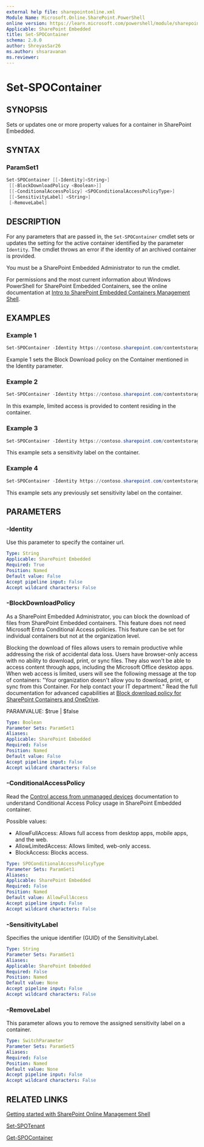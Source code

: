 ```yaml
---
external help file: sharepointonline.xml
Module Name: Microsoft.Online.SharePoint.PowerShell
online version: https://learn.microsoft.com/powershell/module/sharepoint-online/Set-SPOContainer
Applicable: SharePoint Embedded
title: Set-SPOContainer
schema: 2.0.0
author: ShreyasSar26
ms.author: shsaravanan
ms.reviewer:
---
```


# Set-SPOContainer

## SYNOPSIS

Sets or updates one or more property values for a container in SharePoint Embedded.

## SYNTAX

### ParamSet1

```powershell
Set-SPOContainer [[-Identity]<String>] 
 [[-BlockDownloadPolicy <Boolean>]]
 [[-ConditionalAccessPolicy] <SPOConditionalAccessPolicyType>]
 [[-SensitivityLabel] <String>] 
 [-RemoveLabel]
```

## DESCRIPTION

For any parameters that are passed in, the `Set-SPOContainer` cmdlet sets or updates the setting for the active container identified by the parameter `Identity`. The cmdlet throws an error if the identity of an archived container is provided. 

You must be a SharePoint Embedded Administrator to run the cmdlet.


For permissions and the most current information about Windows PowerShell for SharePoint Embedded Containers, see the online documentation at [Intro to SharePoint Embedded Containers Management Shell](/powershell/sharepoint/sharepoint-online/introduction-sharepoint-online-management-shell?view=sharepoint-ps).

## EXAMPLES

### Example 1

```powershell
Set-SPOContainer -Identity https://contoso.sharepoint.com/contentstorage/CSP_33a63968-abae-49a3-a255-f83d0ab2260a/ -BlockDownloadPolicy $true
```

Example 1 sets the Block Download policy on the Container mentioned in the Identity parameter. 

### Example 2

```powershell
Set-SPOContainer -Identity https://contoso.sharepoint.com/contentstorage/CSP_33a63968-abae-49a3-a255-f83d0ab2260a/ -ConditionalAccessPolicy AllowLimitedAccess 
```

In this example, limited access is provided to content residing in the container.

### Example 3

```powershell
Set-SPOContainer -Identity https://contoso.sharepoint.com/contentstorage/CSP_33a63968-abae-49a3-a255-f83d0ab2260a/ -SensitivityLabel ab310e93-9f19-43f2-bc19-bf3386dc0956
```
This example sets a sensitivity label on the container.

### Example 4
```powershell
Set-SPOContainer -Identity https://contoso.sharepoint.com/contentstorage/CSP_33a63968-abae-49a3-a255-f83d0ab2260a/ -RemoveLabel
```
This example sets any previously set sensitivity label on the container.

## PARAMETERS

### -Identity

Use this parameter to specify the container url.

```yaml
Type: String
Applicable: SharePoint Embedded
Required: True
Position: Named
Default value: False
Accept pipeline input: False
Accept wildcard characters: False
```


### -BlockDownloadPolicy
As a SharePoint Embedded Administrator, you can block the download of files from SharePoint Embedded containers. This feature does not need Microsoft Entra Conditional Access policies. This feature can be set for individual containers but not at the organization level.

Blocking the download of files allows users to remain productive while addressing the risk of accidental data loss. Users have browser-only access with no ability to download, print, or sync files. They also won't be able to access content through apps, including the Microsoft Office desktop apps. When web access is limited, users will see the following message at the top of containers: "Your organization doesn't allow you to download, print, or sync from this Container. For help contact your IT department." Read the full documentation for advanced capabilities at [Block download policy for SharePoint Containers and OneDrive](/sharepoint/block-download-from-sites).

PARAMVALUE: $true | $false

```yaml
Type: Boolean
Parameter Sets: ParamSet1
Aliases:
Applicable: SharePoint Embedded
Required: False
Position: Named
Default value: False
Accept pipeline input: False
Accept wildcard characters: False
```

### -ConditionalAccessPolicy
Read the [Control access from unmanaged devices](/sharepoint/control-access-from-unmanaged-devices) documentation to understand Conditional Access Policy usage in SharePoint Embedded container.

Possible values:
- AllowFullAccess: Allows full access from desktop apps, mobile apps, and the web.
- AllowLimitedAccess: Allows limited, web-only access.
- BlockAccess: Blocks access.

```yaml
Type: SPOConditionalAccessPolicyType
Parameter Sets: ParamSet1
Aliases:
Applicable: SharePoint Embedded
Required: False
Position: Named
Default value: AllowFullAccess
Accept pipeline input: False
Accept wildcard characters: False
```

### -SensitivityLabel
Specifies the unique identifier (GUID) of the SensitivityLabel.

```yaml
Type: String
Parameter Sets: ParamSet1
Aliases:
Applicable: SharePoint Embedded
Required: False
Position: Named
Default value: None
Accept pipeline input: False
Accept wildcard characters: False
```

### -RemoveLabel
This parameter allows you to remove the assigned sensitivity label on a container.

```yaml
Type: SwitchParameter
Parameter Sets: ParamSet5
Aliases:
Required: False
Position: Named
Default value: None
Accept pipeline input: False
Accept wildcard characters: False
```

## RELATED LINKS

[Getting started with SharePoint Online Management Shell](/powershell/sharepoint/sharepoint-online/connect-sharepoint-online?view=sharepoint-ps)

[Set-SPOTenant](./set-spotenant.md)

[Get-SPOContainer](./Get-SPOContainer.md)
